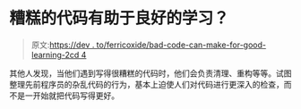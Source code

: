 # 糟糕的代码有助于良好的学习？

> 原文:[https://dev . to/ferricoxide/bad-code-can-make-for-good-learning-2cd 4](https://dev.to/ferricoxide/bad-code-can-make-for-good-learning-2cd4)

其他人发现，当他们遇到写得很糟糕的代码时，他们会负责清理、重构等等。试图整理先前程序员的杂乱代码的行为，基本上迫使人们对代码进行更深入的检查，而不是一开始就把代码写得更好。